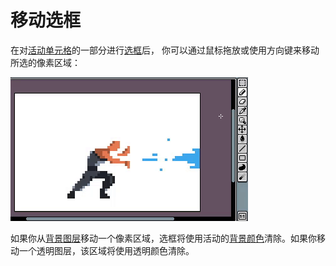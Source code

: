 # 移动选框

在对[活动单元格](cel.md)的一部分进行[选框](selecting.md)后，
你可以通过鼠标拖放或使用方向键来移动所选的像素区域：

![移动选框](move-selection/move-selection.gif)

如果你从[背景图层](layers.md#background-layer)移动一个像素区域，选框将使用活动的[背景颜色](color-bar.md#background-color)清除。如果你移动一个透明图层，该区域将使用透明颜色清除。
